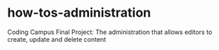 # how-tos-administration
Coding Campus Final Project: The administration that allows editors to create, update and delete content
